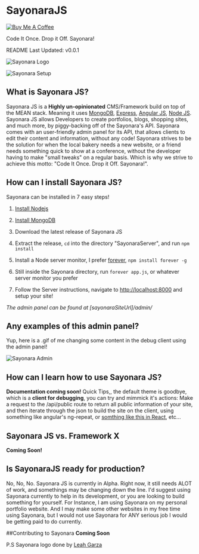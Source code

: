 # SayonaraJS

[![Buy Me A Coffee](https://www.buymeacoffee.com/assets/img/custom_images/orange_img.png)](https://www.buymeacoffee.com/torch2424)

Code It Once. Drop it Off. Sayonara!

README Last Updated: v0.0.1

![Sayonara Logo](https://files.aaronthedev.com/$/afnje)

![Sayonara Setup](https://files.aaronthedev.com/$/fux8s)

## What is Sayonara JS?
Sayonara JS is a **Highly un-opinionated** CMS/Framework build on top of the MEAN stack.
Meaning it uses [MongoDB](https://www.mongodb.com/), [Express](http://expressjs.com/), [Angular JS](https://angularjs.org/), [Node JS](https://nodejs.org/en/).
Sayonara JS allows Developers to create portfolios, blogs, shopping sites, and much more, by piggy-backing off of the Sayonara's API. Sayonara comes with an user-friendly admin panel for its API, that allows clients to edit their content and information, without any code! Sayonara strives to be the solution for when the local bakery needs a new website, or a friend needs something quick to show at a conference, without the developer having to make "small tweaks" on a regular basis. Which is why we strive to achieve this motto: "Code It Once. Drop it Off. Sayonara!".

## How can I install Sayonara JS?
Sayonara can be installed in 7 easy steps!

1. [Install Nodejs](https://www.digitalocean.com/community/tutorials/how-to-install-node-js-on-ubuntu-16-04)

2. [Install MongoDB](https://www.digitalocean.com/community/tutorials/how-to-install-mongodb-on-ubuntu-16-04)

3. Download the latest release of Sayonara JS

4. Extract the release, `cd` into the directory "SayonaraServer", and run `npm install`

5. Install a Node server monitor, I prefer [forever](https://www.npmjs.com/package/forever), `npm install forever -g`

6. Still inside the Sayonara directory, run `forever app.js`, or whatever server monitor you prefer

7. Follow the Server instructions, navigate to [http://localhost:8000](http://localhost:8000) and setup your site!

_The admin panel can be found at [sayonaraSiteUrl]/admin/_


## Any examples of this admin panel?
Yup, here is a .gif of me changing some content in the debug client using the admin panel!

![Sayonara Admin](https://files.aaronthedev.com/$/9cadm)

## How can I learn how to use Sayonara JS?
**Documentation coming soon!**
Quick Tips,, the default theme is goodbye, which is a **client for debugging**, you can try and mimmick it's actions: Make a request to the /api/public route to return all public information of your site, and then iterate through the json to build the site on the client, using something like angular's ng-repeat, or [somthing like this in React](https://angulartoreact.com/ng-repeat-react-equivalent/), etc...

## Sayonara JS vs. Framework X
**Coming Soon!**

## Is SayonaraJS ready for production?
No, No, No. Sayonara JS is currently in Alpha. Right now, it still needs ALOT of work, and somethings may be changing down the line. I'd suggest using Sayonara currently to help in its development, or you are looking to build something for yourself. For Instance, I am using Sayonara on my personal portfolio website. And I may make some other websites in my free time using Sayonara, but I would not use Sayonara for ANY serious job I would be getting paid to do currently.

##Contributing to Sayonara
**Coming Soon**


P.S Sayonara logo done by [Leah Garza](https://leahrosegarza.com/)

